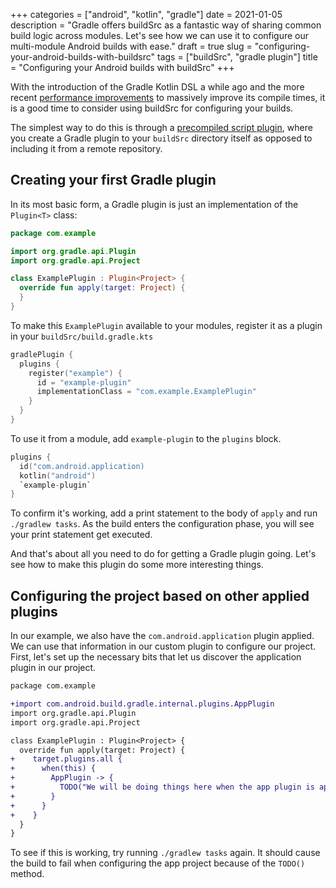 +++
categories = ["android", "kotlin", "gradle"]
date = 2021-01-05
description = "Gradle offers buildSrc as a fantastic way of sharing common build logic across modules. Let's see how we can use it to configure our multi-module Android builds with ease."
draft = true
slug = "configuring-your-android-builds-with-buildsrc"
tags = ["buildSrc", "gradle plugin"]
title = "Configuring your Android builds with buildSrc"
+++

With the introduction of the Gradle Kotlin DSL a while ago and the more recent [performance improvements] to massively improve its compile times, it is a good time to consider using buildSrc for configuring your builds.

The simplest way to do this is through a [precompiled script plugin], where you create a Gradle plugin to your `buildSrc` directory itself as opposed to including it from a remote repository.


## Creating your first Gradle plugin

In its most basic form, a Gradle plugin is just an implementation of the `Plugin<T>` class:

```kotlin
package com.example

import org.gradle.api.Plugin
import org.gradle.api.Project

class ExamplePlugin : Plugin<Project> {
  override fun apply(target: Project) {
  }
}
```

To make this `ExamplePlugin` available to your modules, register it as a plugin in your `buildSrc/build.gradle.kts`

```kotlin
gradlePlugin {
  plugins {
    register("example") {
      id = "example-plugin"
      implementationClass = "com.example.ExamplePlugin"
    }
  }
}
```

To use it from a module, add `example-plugin` to the `plugins` block.

```kotlin
plugins {
  id("com.android.application)
  kotlin("android")
  `example-plugin`
}
```

To confirm it's working, add a print statement to the body of `apply` and run `./gradlew tasks`. As the build enters the configuration phase, you will see your print statement get executed.

And that's about all you need to do for getting a Gradle plugin going. Let's see how to make this plugin do some more interesting things.

## Configuring the project based on other applied plugins

In our example, we also have the `com.android.application` plugin applied. We can use that information in our custom plugin to configure our project. First, let's set up the necessary bits that let us discover the application plugin in our project.

```diff
package com.example

+import com.android.build.gradle.internal.plugins.AppPlugin
import org.gradle.api.Plugin
import org.gradle.api.Project

class ExamplePlugin : Plugin<Project> {
  override fun apply(target: Project) {
+    target.plugins.all {
+      when(this) {
+        AppPlugin -> {
+          TODO("We will be doing things here when the app plugin is applied")
+        }
+      }
+    }
  }
}
```

To see if this is working, try running `./gradlew tasks` again. It should cause the build to fail when configuring the app project because of the `TODO()` method.

[precompiled script plugin]: https://docs.gradle.org/current/userguide/custom_plugins.html#sec:precompiled_plugins
[performance improvements]: https://docs.gradle.org/current/release-notes.html#performance-improvements
